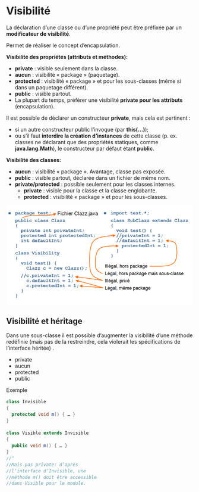 # Visibilité
La déclaration d’une classe ou d’une propriété peut être préfixée par un **modificateur de visibilité**.   

Permet de réaliser le concept d’encapsulation.   

**Visibilité des propriétés (attributs et méthodes):**
- **private** : visible seulement dans la classe.
- **aucun** : visibilité « package » (paquetage).
- **protected** : visibilité « package » et pour les sous-classes (même si dans un paquetage différent).
- **public** : visible partout.
- La plupart du temps, préférer une visibilité **private pour les attributs** (encapsulation).

Il est possible de déclarer un constructeur **private**, mais cela est pertinent :
- si un autre constructeur public l’invoque (par **this(…)**);
- ou s’il faut **interdire la création d’instances** de cette classe (p. ex. classes ne déclarant que des propriétés statiques, comme **java.lang.Math**), le constructeur par défaut étant **public**.

**Visibilité des classes:**
- **aucun**  : visibilité « package ». Avantage, classe pas exposée.
- **public** : visible partout, déclarée dans un fichier de même nom.
- **private/protected** : possible seulement pour les classes internes.
  - **private**   : visible pour la classe et la classe englobante.
  - **protected** : visibilité « package » et pour les sous-classes.   
  
<img src="/POO/images/Visibilite.PNG" width="700"/>

## Visibilité et héritage
Dans une sous-classe il est possible d’augmenter la visibilité d’une méthode redéfinie (mais pas de la restreindre, cela violerait les spécifications de
l’interface héritée) .
- private
- aucun
- protected
- public

Exemple
```Java
class Invisible
{
  protected void m() { … }
}

class Visible extends Invisible
{
  public void m() { … }
}
//^
//Mais pas private: d’après
//l’interface d’Invisible, une
//méthode m() doit être accessible
//dans Visible pour le module.
```
